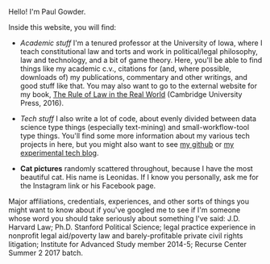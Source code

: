 Hello!  I'm Paul Gowder. 

Inside this website, you will find: 

- *Academic stuff* I'm a tenured professor at the University of Iowa, where I teach constitutional law and torts and work in political/legal philosophy, law and technology, and a bit of game theory.  Here, you'll be able to find things like my academic c.v., citations for (and, where possible, downloads of) my publications, commentary and other writings, and good stuff like that.  You may also want to go to the external website for my book, [The Rule of Law in the Real World](http://rulelaw.net) (Cambridge University Press, 2016).

- *Tech stuff* I also write a lot of code, about evenly divided between data science type things (especially text-mining) and small-workflow-tool type things. You'll find some more information about my various tech projects in here, but you might also want to see [my github](https://github.com/paultopia/) or [my experimental tech blog](https://paultopia.github.io/).

- **Cat pictures** randomly scattered throughout, because I have the most beautiful cat.  His name is Leonidas. If I know you personally, ask me for the Instagram link or his Facebook page. 

Major affiliations, credentials, experiences, and other sorts of things you might want to know about if you've googled me to see if I'm someone whose word you should take seriously about something I've said: J.D. Harvard Law; Ph.D. Stanford Political Science; legal practice experience in nonprofit legal aid/poverty law and barely-profitable private civil rights litigation; Institute for Advanced Study member 2014-5; Recurse Center Summer 2 2017 batch.

